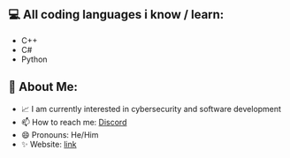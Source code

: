 ## 💻 All coding languages i know / learn:

- C++
- C#
- Python

## 👻 About Me:

- 📈 I am currently interested in cybersecurity and software development
- 📫 How to reach me: [Discord](https://discordapp.com/users/1177226828151259176)
- 😄 Pronouns: He/Him
- ✨ Website: [link](https://waix1337.xyz)
